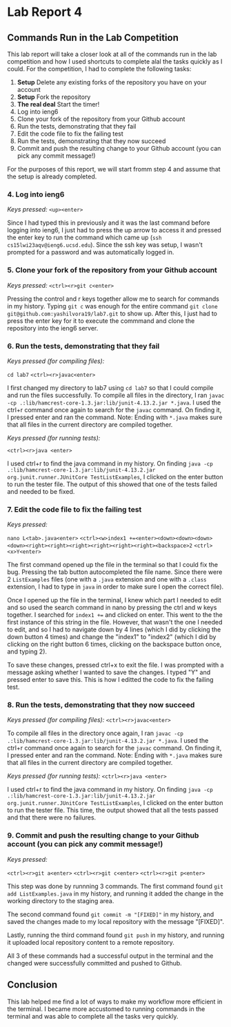 # Lab Report 4

## Commands Run in the Lab Competition

This lab report will take a closer look at all of the commands run in the lab competition and how I used shortcuts to complete alal the tasks quickly as I could.
For the competition, I had to complete the following tasks: 

1. **Setup** Delete any existing forks of the repository you have on your account
2. **Setup** Fork the repository
3. **The real deal** Start the timer!
4. Log into ieng6
5. Clone your fork of the repository from your Github account
6. Run the tests, demonstrating that they fail
7. Edit the code file to fix the failing test
8. Run the tests, demonstrating that they now succeed
9. Commit and push the resulting change to your Github account (you can pick any commit message!)

For the purposes of this report, we will start fromm step 4 and assume that the setup is already completed. 

### 4. Log into ieng6

_Keys pressed:_ 
`<up><enter>`

Since I had typed this in previously and it was the last command before logging into ieng6, I just had to press the up arrow to access it and pressed the enter 
key to run the command which came up (`ssh cs15lwi23aqv@ieng6.ucsd.edu`). Since the ssh key was setup, I wasn't prompted for a password and was automatically 
logged in.

### 5. Clone your fork of the repository from your Github account

_Keys pressed:_ 
`<ctrl><r>git c<enter>`

Pressing the control and r keys together allow me to search for commands in my history. Typing `git c` was enough for the entire command `git clone git@github.com:yashilvora19/lab7.git` to show up. After this, I just had to press the enter key for it to execute the commmand and clone the repository into the ieng6 server. 

### 6. Run the tests, demonstrating that they fail

_Keys pressed (for compiling files):_ 

`cd lab7`
`<ctrl><r>javac<enter>`

I first changed my directory to lab7 using `cd lab7` so that I could compile and run the files successfully. To compile all files in the directory, I ran `javac -cp .:lib/hamcrest-core-1.3.jar:lib/junit-4.13.2.jar *.java`. I used the ctrl+r command once again to search for the `javac` command. On finding it, I pressed enter and ran the command. Note: Ending with `*.java` makes sure that all files in the current directory are compiled together.

_Keys pressed (for running tests):_ 

`<ctrl><r>java <enter>`

I used ctrl+r to find the java command in my history. On finding `java -cp .:lib/hamcrest-core-1.3.jar:lib/junit-4.13.2.jar org.junit.runner.JUnitCore TestListExamples`, I clicked on the enter button to run the tester file. The output of this showed that one of the tests failed and needed to be fixed.

### 7. Edit the code file to fix the failing test

_Keys pressed:_ 

`nano L<tab>.java<enter>`
`<ctrl><w>index1 +=<enter><down><down><down><down><right><right><right><right><right><right><backspace>2`
`<ctrl><x>Y<enter>`

The first command opened up the file in the terminal so that I could fix the bug. Pressing the tab button autocompleted the file name. Since there were 2 `ListExamples` files (one with a `.java` extension and one with a `.class` extension, I had to type in `java` in order to make sure I open the correct file). 

Once I opened up the file in the terminal, I knew which part I needed to edit and so used the search command in nano by pressing the ctrl and w keys together. I searched for `index1 +=` and clicked on enter. This went to the the first instance of this string in the file. However, that wasn't the one I needed to edit, and so I had to navigate down by 4 lines (which I did by clicking the down button 4 times) and change the "index1" to "index2" (which I did by clicking on the right button 6 times, clicking on the backspace button once, and typing 2). 

To save these changes, pressed ctrl+x to exit the file. I was prompted with a message asking whether I wanted to save the changes. I typed "Y" and pressed enter to save this. This is how I editted the code to fix the failing test.

### 8. Run the tests, demonstrating that they now succeed

_Keys pressed (for compiling files):_ 
`<ctrl><r>javac<enter>`

To compile all files in the directory once again, I ran `javac -cp .:lib/hamcrest-core-1.3.jar:lib/junit-4.13.2.jar *.java`. I used the ctrl+r command once again to search for the `javac` command. On finding it, I pressed enter and ran the command. Note: Ending with `*.java` makes sure that all files in the current directory are compiled together.

_Keys pressed (for running tests):_ 
`<ctrl><r>java <enter>`

I used ctrl+r to find the java command in my history. On finding `java -cp .:lib/hamcrest-core-1.3.jar:lib/junit-4.13.2.jar org.junit.runner.JUnitCore TestListExamples`, I clicked on the enter button to run the tester file. This time, the output showed that all the tests passed and that there were no failures.

### 9. Commit and push the resulting change to your Github account (you can pick any commit message!)

_Keys pressed:_ 

`<ctrl><r>git a<enter>`
`<ctrl><r>git c<enter>`
`<ctrl><r>git p<enter>`

This step was done by runnning 3 commands. The first command found `git add ListExamples.java` in my history, and running it added the change in the working directory to the staging area. 

The second command found `git commit -m "[FIXED]"` in my history, and saved the changes made to my local repository with the message "[FIXED]".
 
 Lastly, running the third command found `git push` in my history, and running it uploaded local repository content to a remote repository.
 
 All 3 of these commands had a successful output in the terminal and the changed were successfully committed and pushed to Github.
 
## Conclusion

This lab helped me find a lot of ways to make my workflow more efficient in the terminal. I became more accustomed to running commands in the terminal and was able to complete all the tasks very quickly.
 
